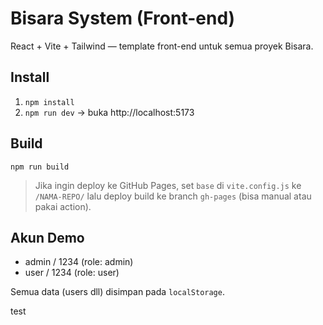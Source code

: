 # Bisara System (Front-end)

React + Vite + Tailwind — template front-end untuk semua proyek Bisara.

## Install
1. `npm install`
2. `npm run dev` → buka http://localhost:5173

## Build
`npm run build`

> Jika ingin deploy ke GitHub Pages, set `base` di `vite.config.js` ke `/NAMA-REPO/` lalu deploy build ke branch `gh-pages` (bisa manual atau pakai action).

## Akun Demo
- admin / 1234 (role: admin)
- user / 1234 (role: user)

Semua data (users dll) disimpan pada `localStorage`.

test
